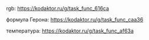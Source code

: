   rgb: https://kodaktor.ru/g/task_func_616ca

  формула Герона: https://kodaktor.ru/g/task_func_caa36

  температура: https://kodaktor.ru/g/task_func_af63a
